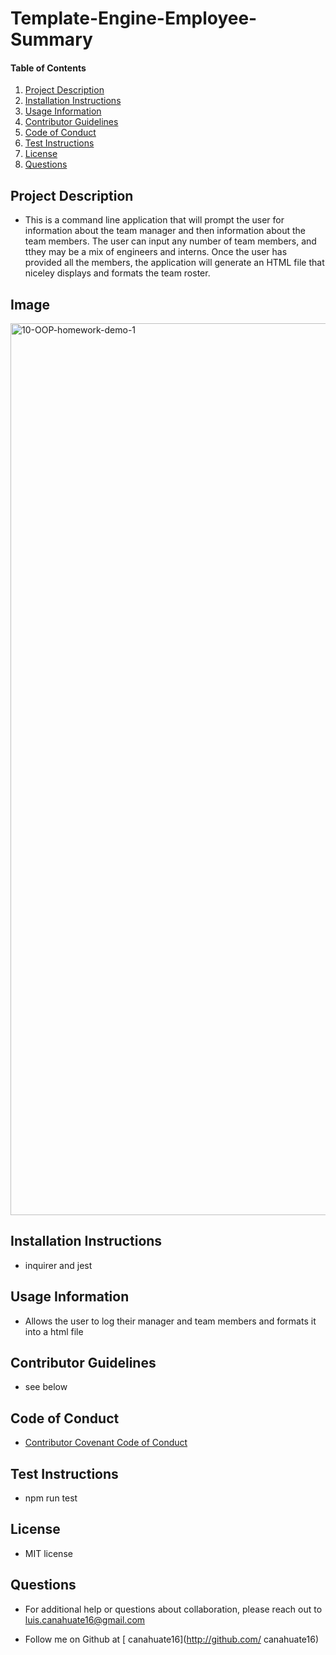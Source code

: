 # Template-Engine-Employee-Summary
    
#### Table of Contents
1. [Project Description](#project-description)
2. [Installation Instructions](#installation-instructions)
3. [Usage Information](#usage-information)
4. [Contributor Guidelines](#contributor-guidelines)
5. [Code of Conduct](#code-of-conduct)
6. [Test Instructions](#test-instructions)
7. [License](#license)
8. [Questions](#questions)


## Project Description
* This is a command line application that will prompt the user for information about the team manager and then information about the team members. The user can input any number of team members, and tthey may be a mix of engineers and interns. Once the user has provided all the members, the application will generate an HTML file that niceley displays and formats the team roster.

## Image
<img width="1427" alt="10-OOP-homework-demo-1" src="https://user-images.githubusercontent.com/15930792/98199822-249f2980-1efa-11eb-8a01-5ed2f2faf3c2.png">

## Installation Instructions
* inquirer and jest

## Usage Information
* Allows the user to log their manager and team members and formats it into a html file

## Contributor Guidelines
* see below

## Code of Conduct
* [Contributor Covenant Code of Conduct](https://www.contributor-covenant.org/version/2/0/code_of_conduct/code_of_conduct.md)

## Test Instructions
* npm run test

## License
* MIT license

## Questions
* For additional help or questions about collaboration, please reach out to luis.canahuate16@gmail.com

* Follow me on Github at [ canahuate16](http://github.com/ canahuate16)
